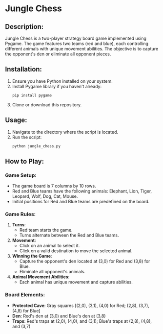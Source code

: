 # Jungle Chess

## Description:
Jungle Chess is a two-player strategy board game implemented using Pygame. The game features two teams (red and blue), each controlling different animals with unique movement abilities. The objective is to capture the opponent's den or eliminate all opponent pieces.

## Installation:
1. Ensure you have Python installed on your system.
2. Install Pygame library if you haven't already:
    ```bash
    pip install pygame
    ```
3. Clone or download this repository.

## Usage:
1. Navigate to the directory where the script is located.
2. Run the script:
    ```bash
    python jungle_chess.py
    ```

## How to Play:

### Game Setup:
- The game board is 7 columns by 10 rows.
- Red and Blue teams have the following animals: Elephant, Lion, Tiger, Leopard, Wolf, Dog, Cat, Mouse.
- Initial positions for Red and Blue teams are predefined on the board.

### Game Rules:
1. **Turns**:
    - Red team starts the game.
    - Turns alternate between the Red and Blue teams.
2. **Movement**:
    - Click on an animal to select it.
    - Click on a valid destination to move the selected animal.
3. **Winning the Game**:
    - Capture the opponent's den located at (3,0) for Red and (3,8) for Blue.
    - Eliminate all opponent's animals.
4. **Animal Movement Abilities**:
    - Each animal has unique movement and capture abilities.

### Board Elements:
- **Protected Cave**: Gray squares [(2,0), (3,1), (4,0) for Red; (2,8), (3,7), (4,8) for Blue]
- **Den**: Red's den at (3,0) and Blue's den at (3,8)
- **Traps**: Red's traps at (2,0), (4,0), and (3,1); Blue's traps at (2,8), (4,8), and (3,7)
